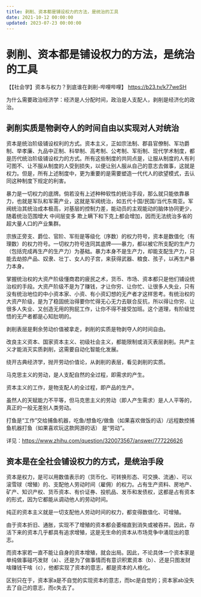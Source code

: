 ```yaml
---
title: 剥削、资本都是铺设权力的方法，是统治的工具
date: 2021-10-12 00:00:00
updated: 2023-07-23 00:00:00
---
```



# 剥削、资本都是铺设权力的方法，是统治的工具

【【社会学】资本与权力？到底谁在剥削-哔哩哔哩】 https://b23.tv/k77weSH

为什么需要政治经济学：经济是人分配时间，政治是人支配人，剥削是经济化的政治。


## 剥削实质是物剥夺人的时间自由以实现对人对统治

资本是统治阶级铺设权利的方式。资本主义，正如宗法制、郡县官僚制、军功爵制、举孝廉、九品中正制、科举制、高考制、公考制、军衔制、现代学术制度，都是历代统治阶级铺设权力的方式。所有这些制度的共同点是，让服从制度的人有利可图不、让不服从制度的人受到损失，以便让别人服从自己的意志去做事，这就是权力。但是，所有上述制度中，更为重要的是需要塑造一代代人的欲望模式，去认同这种制度下规定的利害。

暴力是一切权力的底牌。倘若没有上述种种软性的统治手段，那么就只能依靠暴力，也就是军队和军需产业，这就是军阀统治，如五代十国/民国/当代东南亚。军阀统治其统治成本极高，对基层的控制力差，能动员的主观能动的脑体协同更少，随着统治范围增大 中间层变多 欺上瞒下和下克上都会增加，因而无法统治多省的超大量人口的产业集群。

宗族正旁支、爵位、官阶、军衔是等级化（序数）的权力符号，资本是数值化（有理数）的权力符号。一切权力符号连同其底牌——暴力，都以被它所支配的生产力（包括完成再生产的生产力）为基础。暴力本身不是生产力，却能支配生产力，只能去劫掠产品、奴隶、壮丁、女人的子宫，来获得武器、粮食、孩子，以再生产暴力本身。

掌握统治权的大资产阶级懂商君的疲民之术，货币、市场、资本都只是他们铺设统治权的手段。大资产阶级不是为了赚钱，才让你穷、让你忙、让很多人失业，只有没有统治地位的中小资本家、小资、有小资幻想的无产者才这样思考。有统治权的大资产阶级，是为了稳固统治得要你忙得无心无力去联合反抗，所以得让你穷、让很多人失业、又创造无用的狗屁工作，让你不得不接受加班。这个道理，有阶级觉悟的无产者都是心知肚明的。

剥削表层是剩余劳动价值被拿走，剥削的实质是物剥夺人的时间自由。

改良主义资本、国家资本主义、初级社会主义，都能限制或消灭表层剥削。共产主义才能消灭实质剥削，这需要自动化智能化发展。

绕开古典经济学，抛开劳动价值论，从剥削的表层，看见剥削的实质。

马克思主义的劳动，是人支配自然的全过程，即需求的产生。

资本主义的工作，是物支配人的全过程，即产品的生产。

虽然人的天赋能力不平等，但马克思主义的劳动（即人产生需求）是人人平等的，真正的一般无差别人类劳动。

打鱼是“工作”交给捕鱼机器，吃鱼/想鱼吃/做鱼（如果喜欢做饭的话）/远程数控捕鱼机器打鱼（如果喜欢玩这款网游的话） 是“劳动”。

详见：https://www.zhihu.com/question/320073567/answer/777226626

## 资本是在全社会铺设权力的方式，是统治手段

资本是权力，是可以用数值表示的（货币化、可转换形态、可交换、流通）、可以滚雪球（增殖）的、支配他人劳动时间（雇佣）的权力。占有生产资料、房地产、矿产、知识产权、货币资本、有价证券、投机品、发币和发债权，这都是占有资本的形式，因为它都能从调动他人的劳动时间。

纯正的资本主义就是一切支配他人劳动时间的权力，都变得数值化、可增殖。

由于资本折旧、通胀，实现不了增殖的资本都会萎缩直到消失或被吞并。因此，存活下来的资本几乎都具有追求增殖，这是无生命的资本从市场竞争中涌现出的意志。

而资本家若一直不能让自身的资本增殖，就会出局。因此，不论具体一个资本家是单纯做事碰巧发财（a）、还是为了做事情而有意识积累资本（b）、还是只图发财 啥赚钱干啥（c），他都实现了资本的意志，都是资本的人格化。

区别只在于，资本家a是不自觉的实现资本的意志，而bc是自觉的；资本家ab没失去了自己的意志，而c失去了。
